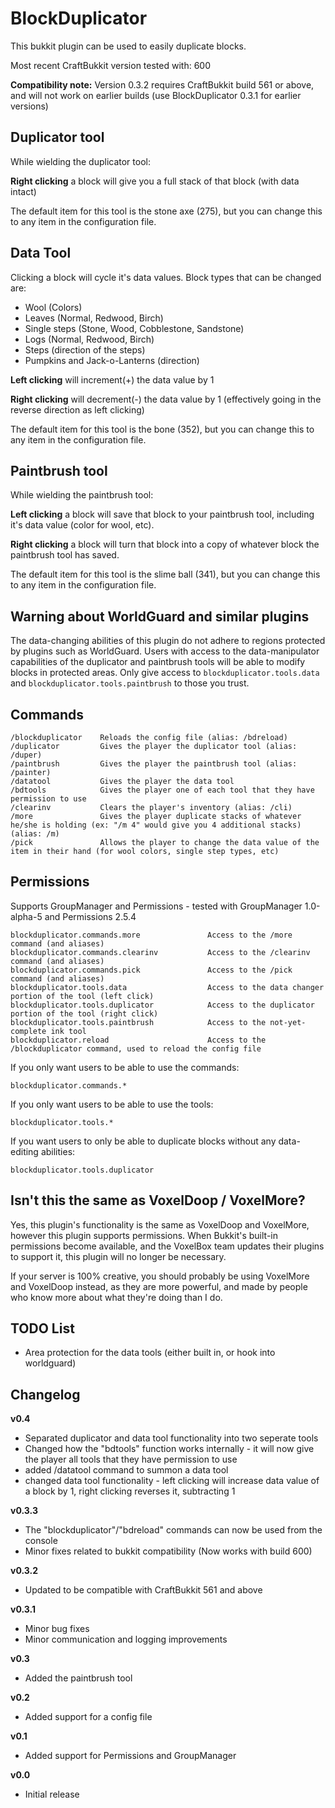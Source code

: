 BlockDuplicator
===============

This bukkit plugin can be used to easily duplicate blocks.

Most recent CraftBukkit version tested with: 600

**Compatibility note:** Version 0.3.2 requires CraftBukkit build 561 or above, and will not work on earlier builds (use BlockDuplicator 0.3.1 for earlier versions)

Duplicator tool
---------------

While wielding the duplicator tool:

**Right clicking** a block will give you a full stack of that block (with data intact)

The default item for this tool is the stone axe (275), but you can change this to any item in the configuration file.


Data Tool
---------

Clicking a block will cycle it's data values. Block types that can be changed are:

 - Wool (Colors)
 - Leaves (Normal, Redwood, Birch)
 - Single steps (Stone, Wood, Cobblestone, Sandstone)
 - Logs (Normal, Redwood, Birch)
 - Steps (direction of the steps)
 - Pumpkins and Jack-o-Lanterns (direction)
 
 **Left clicking** will increment(+) the data value by 1
 
 **Right clicking** will decrement(-) the data value by 1 (effectively going in the reverse direction as left clicking)

The default item for this tool is the bone (352), but you can change this to any item in the configuration file.


Paintbrush tool
---------------

While wielding the paintbrush tool:

**Left clicking** a block will save that block to your paintbrush tool, including it's data value (color for wool, etc).

**Right clicking** a block will turn that block into a copy of whatever block the paintbrush tool has saved.

The default item for this tool is the slime ball (341), but you can change this to any item in the configuration file.


Warning about WorldGuard and similar plugins
--------------------------------------------

The data-changing abilities of this plugin do not adhere to regions protected by plugins such as WorldGuard. Users with access to the data-manipulator capabilities of the duplicator and paintbrush tools will be able to modify blocks in protected areas. Only give access to `blockduplicator.tools.data` and `blockduplicator.tools.paintbrush` to those you trust.


Commands
--------
    /blockduplicator	Reloads the config file (alias: /bdreload)
    /duplicator   		Gives the player the duplicator tool (alias: /duper)
    /paintbrush			Gives the player the paintbrush tool (alias: /painter)
    /datatool			Gives the player the data tool
    /bdtools			Gives the player one of each tool that they have permission to use    					 
    /clearinv      		Clears the player's inventory (alias: /cli)    
    /more          		Gives the player duplicate stacks of whatever he/she is holding (ex: "/m 4" would give you 4 additional stacks) (alias: /m)    
    /pick          		Allows the player to change the data value of the item in their hand (for wool colors, single step types, etc)


Permissions
-----------

Supports GroupManager and Permissions - tested with GroupManager 1.0-alpha-5 and Permissions 2.5.4

    blockduplicator.commands.more       		Access to the /more command (and aliases)
    blockduplicator.commands.clearinv   		Access to the /clearinv command (and aliases)
    blockduplicator.commands.pick       		Access to the /pick command (and aliases)
    blockduplicator.tools.data          		Access to the data changer portion of the tool (left click)
    blockduplicator.tools.duplicator    		Access to the duplicator portion of the tool (right click)
    blockduplicator.tools.paintbrush			Access to the not-yet-complete ink tool
    blockduplicator.reload						Access to the /blockduplicator command, used to reload the config file

If you only want users to be able to use the commands:

    blockduplicator.commands.*

If you only want users to be able to use the tools:

    blockduplicator.tools.*
    
If you want users to only be able to duplicate blocks without any data-editing abilities:

    blockduplicator.tools.duplicator

Isn't this the same as VoxelDoop / VoxelMore?
---------------------------------------------

Yes, this plugin's functionality is the same as VoxelDoop and VoxelMore, however this plugin supports permissions. When Bukkit's built-in permissions become available, and the VoxelBox team updates their plugins to support it, this plugin will no longer be necessary.

If your server is 100% creative, you should probably be using VoxelMore and VoxelDoop instead, as they are more powerful, and made by people who know more about what they're doing than I do.

TODO List
---------

 - Area protection for the data tools (either built in, or hook into worldguard) 

Changelog
---------

**v0.4**
 
 - Separated duplicator and data tool functionality into two seperate tools
 - Changed how the "bdtools" function works internally - it will now give the player all tools that they have permission to use
 - added /datatool command to summon a data tool
 - changed data tool functionality - left clicking will increase data value of a block by 1, right clicking reverses it, subtracting 1

**v0.3.3**

 - The "blockduplicator"/"bdreload" commands can now be used from the console
 - Minor fixes related to bukkit compatibility (Now works with build 600)  

**v0.3.2**

 - Updated to be compatible with CraftBukkit 561 and above

**v0.3.1**

 - Minor bug fixes
 - Minor communication and logging improvements


**v0.3**

 - Added the paintbrush tool


**v0.2**

 - Added support for a config file

**v0.1**

 - Added support for Permissions and GroupManager 

**v0.0**

 - Initial release
